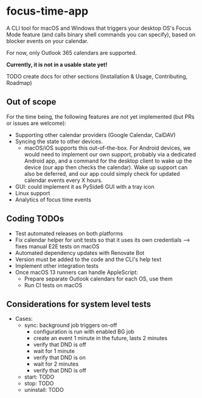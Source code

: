 # focus-time-app

A CLI tool for macOS and Windows that triggers your desktop OS's Focus Mode feature (and calls binary shell commands you
can specify), based on blocker events on your calendar.

For now, only Outlook 365 calendars are supported.

**Currently, it is not in a usable state yet!**

TODO create docs for other sections (Installation & Usage, Contributing, Roadmap)

## Out of scope

For the time being, the following features are not yet implemented (but PRs or issues are welcome):

- Supporting other calendar providers (Google Calendar, CalDAV)
- Syncing the state to other devices.
    - macOS/iOS supports this out-of-the-box. For Android devices, we would need to implement our own support, probably
      via a dedicated Android app, and a command for the desktop client to wake up the device (our app then checks the
      calendar). Wake up support can also be deferred, and our app could simply check for updated calendar events every
      X hours.
- GUI: could implement it as PySide6 GUI with a tray icon
- Linux support
- Analytics of focus time events

## Coding TODOs

- Test automated releases on both platforms
- Fix calendar helper for unit tests so that it uses its own credentials --> fixes manual E2E tests on macOS
- Automated dependency updates with Renovate Bot
- Version must be added to the code and the CLI's help text
- Implement other integration tests
- Once macOS 13 runners can handle AppleScript:
  - Prepare separate Outlook calendars for each OS, use them
  - Run CI tests on macOS

## Considerations for system level tests

- Cases:
  - sync: background job triggers on-off
    - configuration is run with enabled BG job
    - create an event 1 minute in the future, lasts 2 minutes
    - verify that DND is off
    - wait for 1 minute
    - verify that DND is on
    - wait for 2 minutes
    - verify that DND is off
  - start: TODO
  - stop: TODO
  - uninstall: TODO
